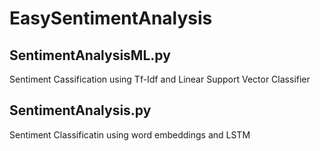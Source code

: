 # EasySentimentAnalysis

## SentimentAnalysisML.py
Sentiment Cassification using Tf-Idf and Linear Support Vector Classifier

## SentimentAnalysis.py
Sentiment Classificatin using word embeddings and LSTM
